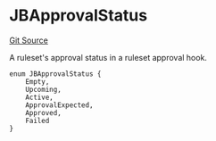 # JBApprovalStatus
[Git Source](https://github.com/Bananapus/nana-core/blob/2998dca2fbd2658e2c8791d6dc8348147d69e28e/src/enums/JBApprovalStatus.sol)

A ruleset's approval status in a ruleset approval hook.


```solidity
enum JBApprovalStatus {
    Empty,
    Upcoming,
    Active,
    ApprovalExpected,
    Approved,
    Failed
}
```

